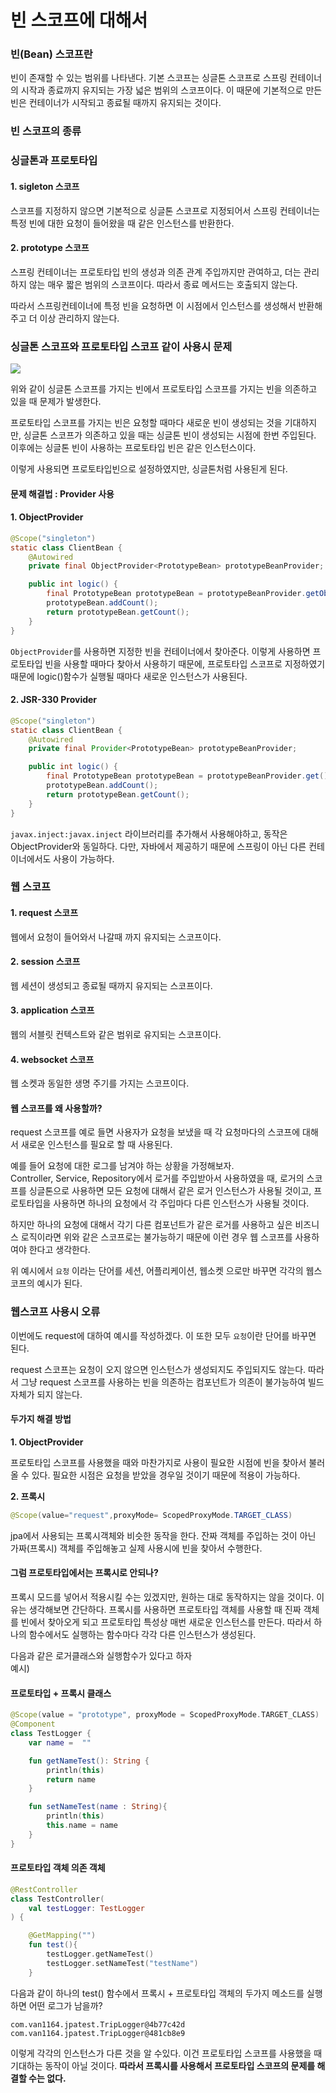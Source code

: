 # 빈 스코프에 대해서

### 빈(Bean) 스코프란 <a href="#bean" id="bean"></a>

빈이 존재할 수 있는 범위를 나타낸다. 기본 스코프는 싱글톤 스코프로 스프링 컨테이너의 시작과 종료까지 유지되는 가장 넓은 범위의 스코프이다. 이 때문에 기본적으로 만든 빈은 컨테이너가 시작되고 종료될 때까지 유지되는 것이다.

### 빈 스코프의 종류 <a href="#undefined" id="undefined"></a>

### 싱글톤과 프로토타입 <a href="#undefined" id="undefined"></a>

#### 1. sigleton 스코프 <a href="#id-1-sigleton" id="id-1-sigleton"></a>

스코프를 지정하지 않으면 기본적으로 싱글톤 스코프로 지정되어서 스프링 컨테이너는 특정 빈에 대한 요청이 들어왔을 때 같은 인스턴스를 반환한다.

#### 2. prototype 스코프 <a href="#id-2-prototype" id="id-2-prototype"></a>

스프링 컨테이너는 프로토타입 빈의 생성과 의존 관계 주입까지만 관여하고, 더는 관리하지 않는 매우 짧은 범위의 스코프이다. 따라서 종료 메서드는 호출되지 않는다.

따라서 스프링컨테이너에 특정 빈을 요청하면 이 시점에서 인스턴스를 생성해서 반환해주고 더 이상 관리하지 않는다.

### 싱글톤 스코프와 프로토타입 스코프 같이 사용시 문제 <a href="#undefined" id="undefined"></a>

![](https://velog.velcdn.com/images/van1164/post/57a75af6-91c8-4ec7-b797-7b185e9bc35b/image.png)

위와 같이 싱글톤 스코프를 가지는 빈에서 프로토타입 스코프를 가지는 빈을 의존하고 있을 때 문제가 발생한다.

프로토타입 스코프를 가지는 빈은 요청할 때마다 새로운 빈이 생성되는 것을 기대하지만, 싱글톤 스코프가 의존하고 있을 때는 싱글톤 빈이 생성되는 시점에 한번 주입된다. 이후에는 싱글톤 빈이 사용하는 프로토타입 빈은 같은 인스턴스이다.

이렇게 사용되면 프로토타입빈으로 설정하였지만, 싱글톤처럼 사용된게 된다.

#### 문제 해결법 : Provider 사용 <a href="#provider" id="provider"></a>

#### 1. ObjectProvider <a href="#id-1-objectprovider" id="id-1-objectprovider"></a>

```java
@Scope("singleton")
static class ClientBean {
	@Autowired
    private final ObjectProvider<PrototypeBean> prototypeBeanProvider;

    public int logic() {
        final PrototypeBean prototypeBean = prototypeBeanProvider.getObject();
        prototypeBean.addCount();
        return prototypeBean.getCount();
    }
}
```

`ObjectProvider`를 사용하면 지정한 빈을 컨테이너에서 찾아준다. 이렇게 사용하면 프로토타입 빈을 사용할 때마다 찾아서 사용하기 때문에, 프로토타입 스코프로 지정하였기 때문에 logic()함수가 실행될 때마다 새로운 인스턴스가 사용된다.

#### 2. JSR-330 Provider <a href="#id-2-jsr-330-provider" id="id-2-jsr-330-provider"></a>

```java
@Scope("singleton")
static class ClientBean {
	@Autowired
    private final Provider<PrototypeBean> prototypeBeanProvider;

    public int logic() {
        final PrototypeBean prototypeBean = prototypeBeanProvider.get();
        prototypeBean.addCount();
        return prototypeBean.getCount();
    }
}
```

`javax.inject:javax.inject` 라이브러리를 추가해서 사용해야하고, 동작은 ObjectProvider와 동일하다. 다만, 자바에서 제공하기 때문에 스프링이 아닌 다른 컨테이너에서도 사용이 가능하다.

### 웹 스코프 <a href="#undefined" id="undefined"></a>

#### 1. request 스코프 <a href="#id-1-request" id="id-1-request"></a>

웹에서 요청이 들어와서 나갈때 까지 유지되는 스코프이다.

#### 2. session 스코프 <a href="#id-2-session" id="id-2-session"></a>

웹 세션이 생성되고 종료될 때까지 유지되는 스코프이다.

#### 3. application 스코프 <a href="#id-3-application" id="id-3-application"></a>

웹의 서블릿 컨텍스트와 같은 범위로 유지되는 스코프이다.

#### 4. websocket 스코프 <a href="#id-4-websocket" id="id-4-websocket"></a>

웹 소켓과 동일한 생명 주기를 가지는 스코프이다.

#### 웹 스코프를 왜 사용할까? <a href="#undefined" id="undefined"></a>

request 스코프를 예로 들면 사용자가 요청을 보냈을 때 각 요청마다의 스코프에 대해서 새로운 인스턴스를 필요로 할 때 사용된다.

예를 들어 요청에 대한 로그를 남겨야 하는 상황을 가정해보자.\
Controller, Service, Repository에서 로거를 주입받아서 사용하였을 때, 로거의 스코프를 싱글톤으로 사용하면 모든 요청에 대해서 같은 로거 인스턴스가 사용될 것이고, 프로토타입을 사용하면 하나의 요청에서 각 주입마다 다른 인스턴스가 사용될 것이다.

하지만 하나의 요청에 대해서 각기 다른 컴포넌트가 같은 로거를 사용하고 싶은 비즈니스 로직이라면 위와 같은 스코프로는 불가능하기 때문에 이런 경우 웹 스코프를 사용하여야 한다고 생각한다.

위 예시에서 `요청` 이라는 단어를 세션, 어플리케이션, 웹소켓 으로만 바꾸면 각각의 웹스코프의 예시가 된다.

### 웹스코프 사용시 오류 <a href="#undefined" id="undefined"></a>

이번에도 request에 대하여 예시를 작성하겠다. 이 또한 모두 `요청`이란 단어를 바꾸면 된다.

request 스코프는 요청이 오지 않으면 인스턴스가 생성되지도 주입되지도 않는다. 따라서 그냥 request 스코프를 사용하는 빈을 의존하는 컴포넌트가 의존이 불가능하여 빌드자체가 되지 않는다.

#### 두가지 해결 방법 <a href="#undefined" id="undefined"></a>

**1. ObjectProvider**

프로토타입 스코프를 사용했을 때와 마찬가지로 사용이 필요한 시점에 빈을 찾아서 불러 올 수 있다. 필요한 시점은 요청을 받았을 경우일 것이기 때문에 적용이 가능하다.

**2. 프록시**

```java
@Scope(value="request",proxyMode= ScopedProxyMode.TARGET_CLASS)
```

jpa에서 사용되는 프록시객체와 비슷한 동작을 한다. 잔짜 객체를 주입하는 것이 아닌 가짜(프록시) 객체를 주입해놓고 실제 사용시에 빈을 찾아서 수행한다.

#### 그럼 프로토타입에서는 프록시로 안되나? <a href="#undefined" id="undefined"></a>

프록시 모드를 넣어서 적용시킬 수는 있겠지만, 원하는 대로 동작하지는 않을 것이다. 이유는 생각해보면 간단하다. 프록시를 사용하면 프로토타입 객체를 사용할 때 진짜 객체를 빈에서 찾아오게 되고 프로토타입 특성상 매번 새로운 인스턴스를 만든다. 따라서 하나의 함수에서도 실행하는 함수마다 각각 다른 인스턴스가 생성된다.

다음과 같은 로거클래스와 실행함수가 있다고 하자\
예시)

#### 프로토타입 + 프록시 클래스 <a href="#undefined" id="undefined"></a>

```kotlin
@Scope(value = "prototype", proxyMode = ScopedProxyMode.TARGET_CLASS)
@Component
class TestLogger {
    var name =  ""

    fun getNameTest(): String {
        println(this)
        return name
    }

    fun setNameTest(name : String){
        println(this)
        this.name = name
    }
}
```

#### 프로토타입 객체 의존 객체 <a href="#undefined" id="undefined"></a>

```kotlin
@RestController
class TestController(
    val testLogger: TestLogger
) {

    @GetMapping("")
    fun test(){
        testLogger.getNameTest()
        testLogger.setNameTest("testName")
    }
```

다음과 같이 하나의 test() 함수에서 프록시 + 프로토타입 객체의 두가지 메소드를 실행하면 어떤 로그가 남을까?

```
com.van1164.jpatest.TripLogger@4b77c42d
com.van1164.jpatest.TripLogger@481cb8e9
```

이렇게 각각의 인스턴스가 다른 것을 알 수있다. 이건 프로토타입 스코프를 사용했을 때 기대하는 동작이 아닐 것이다. **따라서 프록시를 사용해서 프로토타입 스코프의 문제를 해결할 수는 없다.**
